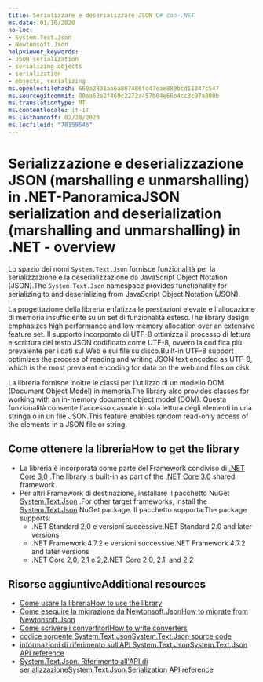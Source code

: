 ```yaml
---
title: Serializzare e deserializzare JSON C# con-.NET
ms.date: 01/10/2020
no-loc:
- System.Text.Json
- Newtonsoft.Json
helpviewer_keywords:
- JSON serialization
- serializing objects
- serialization
- objects, serializing
ms.openlocfilehash: 660a2831aa6a807486fc47eae880bcd11347c547
ms.sourcegitcommit: 00aa62e2f469c2272a457b04e66b4cc3c97a800b
ms.translationtype: MT
ms.contentlocale: it-IT
ms.lasthandoff: 02/28/2020
ms.locfileid: "78159546"
---
```

# <a name="json-serialization-and-deserialization-marshalling-and-unmarshalling-in-net---overview"></a><span data-ttu-id="081e2-102">Serializzazione e deserializzazione JSON (marshalling e unmarshalling) in .NET-Panoramica</span><span class="sxs-lookup"><span data-stu-id="081e2-102">JSON serialization and deserialization (marshalling and unmarshalling) in .NET - overview</span></span>

<span data-ttu-id="081e2-103">Lo spazio dei nomi `System.Text.Json` fornisce funzionalità per la serializzazione e la deserializzazione da JavaScript Object Notation (JSON).</span><span class="sxs-lookup"><span data-stu-id="081e2-103">The `System.Text.Json` namespace provides functionality for serializing to and deserializing from JavaScript Object Notation (JSON).</span></span>

<span data-ttu-id="081e2-104">La progettazione della libreria enfatizza le prestazioni elevate e l'allocazione di memoria insufficiente su un set di funzionalità esteso.</span><span class="sxs-lookup"><span data-stu-id="081e2-104">The library design emphasizes high performance and low memory allocation over an extensive feature set.</span></span> <span data-ttu-id="081e2-105">Il supporto incorporato di UTF-8 ottimizza il processo di lettura e scrittura del testo JSON codificato come UTF-8, ovvero la codifica più prevalente per i dati sul Web e sui file su disco.</span><span class="sxs-lookup"><span data-stu-id="081e2-105">Built-in UTF-8 support optimizes the process of reading and writing JSON text encoded as UTF-8, which is the most prevalent encoding for data on the web and files on disk.</span></span>

<span data-ttu-id="081e2-106">La libreria fornisce inoltre le classi per l'utilizzo di un modello DOM (Document Object Model) in memoria.</span><span class="sxs-lookup"><span data-stu-id="081e2-106">The library also provides classes for working with an in-memory document object model (DOM).</span></span> <span data-ttu-id="081e2-107">Questa funzionalità consente l'accesso casuale in sola lettura degli elementi in una stringa o in un file JSON.</span><span class="sxs-lookup"><span data-stu-id="081e2-107">This feature enables random read-only access of the elements in a JSON file or string.</span></span>

## <a name="how-to-get-the-library"></a><span data-ttu-id="081e2-108">Come ottenere la libreria</span><span class="sxs-lookup"><span data-stu-id="081e2-108">How to get the library</span></span>

* <span data-ttu-id="081e2-109">La libreria è incorporata come parte del Framework condiviso di [.NET Core 3,0](https://aka.ms/netcore3download) .</span><span class="sxs-lookup"><span data-stu-id="081e2-109">The library is built-in as part of the [.NET Core 3.0](https://aka.ms/netcore3download) shared framework.</span></span>
* <span data-ttu-id="081e2-110">Per altri Framework di destinazione, installare il pacchetto NuGet [System.Text.Json](https://www.nuget.org/packages/System.Text.Json) .</span><span class="sxs-lookup"><span data-stu-id="081e2-110">For other target frameworks, install the [System.Text.Json](https://www.nuget.org/packages/System.Text.Json) NuGet package.</span></span> <span data-ttu-id="081e2-111">Il pacchetto supporta:</span><span class="sxs-lookup"><span data-stu-id="081e2-111">The package supports:</span></span>
  * <span data-ttu-id="081e2-112">.NET Standard 2,0 e versioni successive</span><span class="sxs-lookup"><span data-stu-id="081e2-112">.NET Standard 2.0 and later versions</span></span>
  * <span data-ttu-id="081e2-113">.NET Framework 4.7.2 e versioni successive</span><span class="sxs-lookup"><span data-stu-id="081e2-113">.NET Framework 4.7.2 and later versions</span></span>
  * <span data-ttu-id="081e2-114">.NET Core 2,0, 2,1 e 2,2</span><span class="sxs-lookup"><span data-stu-id="081e2-114">.NET Core 2.0, 2.1, and 2.2</span></span>

## <a name="additional-resources"></a><span data-ttu-id="081e2-115">Risorse aggiuntive</span><span class="sxs-lookup"><span data-stu-id="081e2-115">Additional resources</span></span>

* [<span data-ttu-id="081e2-116">Come usare la libreria</span><span class="sxs-lookup"><span data-stu-id="081e2-116">How to use the library</span></span>](system-text-json-how-to.md)
* <span data-ttu-id="081e2-117">[Come eseguire la migrazione da Newtonsoft.Json](system-text-json-migrate-from-newtonsoft-how-to.md)</span><span class="sxs-lookup"><span data-stu-id="081e2-117">[How to migrate from Newtonsoft.Json](system-text-json-migrate-from-newtonsoft-how-to.md)</span></span>
* [<span data-ttu-id="081e2-118">Come scrivere i convertitori</span><span class="sxs-lookup"><span data-stu-id="081e2-118">How to write converters</span></span>](system-text-json-converters-how-to.md)
* <span data-ttu-id="081e2-119">[codice sorgente System.Text.Json](https://github.com/dotnet/runtime/tree/81bf79fd9aa75305e55abe2f7e9ef3f60624a3a1/src/libraries/System.Text.Json)</span><span class="sxs-lookup"><span data-stu-id="081e2-119">[System.Text.Json source code](https://github.com/dotnet/runtime/tree/81bf79fd9aa75305e55abe2f7e9ef3f60624a3a1/src/libraries/System.Text.Json)</span></span>
* <span data-ttu-id="081e2-120">[informazioni di riferimento sull'API System.Text.Json](xref:System.Text.Json)</span><span class="sxs-lookup"><span data-stu-id="081e2-120">[System.Text.Json API reference](xref:System.Text.Json)</span></span>
* <span data-ttu-id="081e2-121">[System.Text.Json. Riferimento all'API di serializzazione](xref:System.Text.Json.Serialization)</span><span class="sxs-lookup"><span data-stu-id="081e2-121">[System.Text.Json.Serialization API reference](xref:System.Text.Json.Serialization)</span></span>
<!-- * [Roadmap](https://github.com/dotnet/runtime/blob/81bf79fd9aa75305e55abe2f7e9ef3f60624a3a1/src/libraries/System.Text.Json/roadmap/README.md)-->
